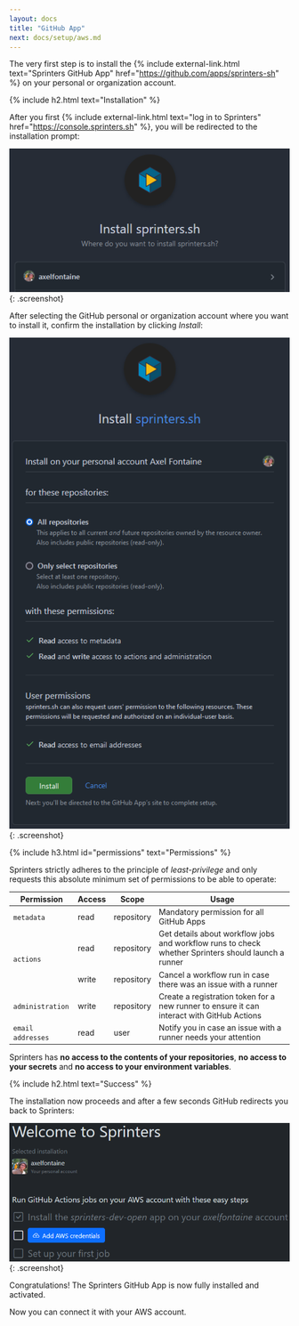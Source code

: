 ```yaml
---
layout: docs
title: "GitHub App"
next: docs/setup/aws.md
---
```


The very first step is to install the {% include external-link.html text="Sprinters GitHub App"
href="https://github.com/apps/sprinters-sh" %} on your personal or organization account.

{% include h2.html text="Installation" %}

After you first {% include external-link.html text="log in to Sprinters" href="https://console.sprinters.sh" %}, you
will
be redirected to the installation prompt:

![Sprinters GitHub App installation](/assets/setup/github/install.png){: .screenshot}

After selecting the GitHub personal or organization account where you want to install it, confirm the installation by
clicking _Install_:

![Sprinters GitHub App permissions](/assets/setup/github/permissions.png){: .screenshot}

{% include h3.html id="permissions" text="Permissions" %}

Sprinters strictly adheres to the principle of _least-privilege_ and only requests this absolute minimum set of permissions to be able to operate:

<div class="table-responsive">
<table class="table table-bordered">
<thead>
    <tr class="table-active">
        <th>Permission</th>
        <th>Access</th>
        <th>Scope</th>
        <th>Usage</th>
    </tr>
</thead>
<tbody>
    <tr>
        <td><code>metadata</code></td>
        <td>read</td>
        <td>repository</td>
        <td>Mandatory permission for all GitHub Apps</td>
    </tr>
    <tr>
        <td rowspan="2"><code>actions</code></td>
        <td>read</td>
        <td>repository</td>
        <td>Get details about workflow jobs and workflow runs to check whether Sprinters should launch a runner</td>
    </tr>
    <tr>
        <td>write</td>
        <td>repository</td>
        <td>Cancel a workflow run in case there was an issue with a runner</td>
    </tr>
    <tr>
        <td><code>administration</code></td>
        <td>write</td>
        <td>repository</td>
        <td>Create a registration token for a new runner to ensure it can interact with GitHub Actions</td>
    </tr>
    <tr>
        <td><code class="text-nowrap">email addresses</code></td>
        <td>read</td>
        <td>user</td>
        <td>Notify you in case an issue with a runner needs your attention</td>
    </tr>
</tbody>
</table>
</div>

Sprinters has **no access to the contents of your repositories**, **no access to your secrets** and **no access to your environment variables**.

{% include h2.html text="Success" %}

The installation now proceeds and after a few seconds GitHub redirects you back to Sprinters:

![Sprinters GitHub App installed](/assets/setup/github/welcome.png){: .screenshot}

Congratulations! The Sprinters GitHub App is now fully installed and activated.

Now you can connect it with your AWS account.
